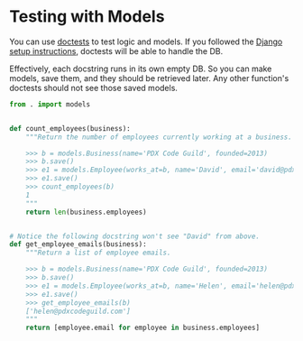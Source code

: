 # Testing with Models

You can use [doctests](/notes/py-doctests.md) to test logic and models.
If you followed the [Django setup instructions](/notes/django-init.md#5-connect-doctests), doctests will be able to handle the DB.

Effectively, each docstring runs in its own empty DB.
So you can make models, save them, and they should be retrieved later.
Any other function's doctests should not see those saved models.

```py
from . import models


def count_employees(business):
    """Return the number of employees currently working at a business.

    >>> b = models.Business(name='PDX Code Guild', founded=2013)
    >>> b.save()
    >>> e1 = models.Employee(works_at=b, name='David', email='david@pdxcodeguild.com')
    >>> e1.save()
    >>> count_employees(b)
    1
    """
    return len(business.employees)


# Notice the following docstring won't see "David" from above.
def get_employee_emails(business):
    """Return a list of employee emails.

    >>> b = models.Business(name='PDX Code Guild', founded=2013)
    >>> b.save()
    >>> e1 = models.Employee(works_at=b, name='Helen', email='helen@pdxcodeguild.com')
    >>> e1.save()
    >>> get_employee_emails(b)
    ['helen@pdxcodeguild.com']
    """
    return [employee.email for employee in business.employees]
```
